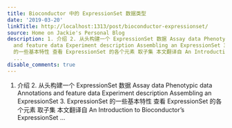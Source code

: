 ```yaml
---
title: Bioconductor 中的 ExpressionSet 数据类型
date: '2019-03-20'
linkTitle: http://localhost:1313/post/bioconductor-expressionset/
source: Home on Jackie's Personal Blog
description: 1. 介绍 2. 从头构建一个 ExpressionSet 数据 Assay data Phenotypic data Annotations
  and feature data Experiment description Assembling an ExpressionSet 3. ExpressionSet
  的一些基本特性 查看 ExpressionSet 的各个元素 取子集 本文翻译自 An Introduction to Bioconductor’s ExpressionSet
  ...
disable_comments: true
---
```

1. 介绍 2. 从头构建一个 ExpressionSet 数据 Assay data Phenotypic data Annotations and feature data Experiment description Assembling an ExpressionSet 3. ExpressionSet 的一些基本特性 查看 ExpressionSet 的各个元素 取子集 本文翻译自 An Introduction to Bioconductor’s ExpressionSet ...